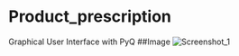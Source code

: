 # Product_prescription
 Graphical User Interface with PyQ
##Image
![Screenshot_1](https://user-images.githubusercontent.com/87163356/128943972-689fb730-e3fc-48b7-aebd-9c456ae1c252.png)
